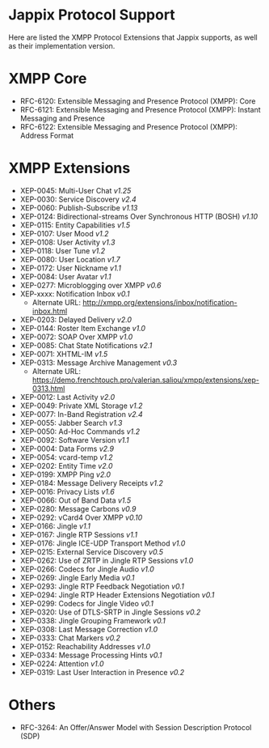 Jappix Protocol Support
=======================

Here are listed the XMPP Protocol Extensions that Jappix supports, as well as their implementation version.


# XMPP Core

 * RFC-6120: Extensible Messaging and Presence Protocol (XMPP): Core
 * RFC-6121: Extensible Messaging and Presence Protocol (XMPP): Instant Messaging and Presence
 * RFC-6122: Extensible Messaging and Presence Protocol (XMPP): Address Format


# XMPP Extensions

 * XEP-0045: Multi-User Chat *v1.25*
 * XEP-0030: Service Discovery *v2.4*
 * XEP-0060: Publish-Subscribe *v1.13*
 * XEP-0124: Bidirectional-streams Over Synchronous HTTP (BOSH) *v1.10*
 * XEP-0115: Entity Capabilities *v1.5*
 * XEP-0107: User Mood *v1.2*
 * XEP-0108: User Activity *v1.3*
 * XEP-0118: User Tune *v1.2*
 * XEP-0080: User Location *v1.7*
 * XEP-0172: User Nickname *v1.1*
 * XEP-0084: User Avatar *v1.1*
 * XEP-0277: Microblogging over XMPP *v0.6*
 * XEP-xxxx: Notification Inbox *v0.1*
   * Alternate URL: http://xmpp.org/extensions/inbox/notification-inbox.html
 * XEP-0203: Delayed Delivery *v2.0*
 * XEP-0144: Roster Item Exchange *v1.0*
 * XEP-0072: SOAP Over XMPP *v1.0*
 * XEP-0085: Chat State Notifications *v2.1*
 * XEP-0071: XHTML-IM *v1.5*
 * XEP-0313: Message Archive Management *v0.3*
   * Alternate URL: https://demo.frenchtouch.pro/valerian.saliou/xmpp/extensions/xep-0313.html
 * XEP-0012: Last Activity *v2.0*
 * XEP-0049: Private XML Storage *v1.2*
 * XEP-0077: In-Band Registration *v2.4*
 * XEP-0055: Jabber Search *v1.3*
 * XEP-0050: Ad-Hoc Commands *v1.2*
 * XEP-0092: Software Version *v1.1*
 * XEP-0004: Data Forms *v2.9*
 * XEP-0054: vcard-temp *v1.2*
 * XEP-0202: Entity Time *v2.0*
 * XEP-0199: XMPP Ping *v2.0*
 * XEP-0184: Message Delivery Receipts *v1.2*
 * XEP-0016: Privacy Lists *v1.6*
 * XEP-0066: Out of Band Data *v1.5*
 * XEP-0280: Message Carbons *v0.9*
 * XEP-0292: vCard4 Over XMPP *v0.10*
 * XEP-0166: Jingle *v1.1*
 * XEP-0167: Jingle RTP Sessions *v1.1*
 * XEP-0176: Jingle ICE-UDP Transport Method *v1.0*
 * XEP-0215: External Service Discovery *v0.5*
 * XEP-0262: Use of ZRTP in Jingle RTP Sessions *v1.0*
 * XEP-0266: Codecs for Jingle Audio *v1.0*
 * XEP-0269: Jingle Early Media *v0.1*
 * XEP-0293: Jingle RTP Feedback Negotiation *v0.1*
 * XEP-0294: Jingle RTP Header Extensions Negotiation *v0.1*
 * XEP-0299: Codecs for Jingle Video *v0.1*
 * XEP-0320: Use of DTLS-SRTP in Jingle Sessions *v0.2*
 * XEP-0338: Jingle Grouping Framework *v0.1*
 * XEP-0308: Last Message Correction *v1.0*
 * XEP-0333: Chat Markers *v0.2*
 * XEP-0152: Reachability Addresses *v1.0*
 * XEP-0334: Message Processing Hints *v0.1*
 * XEP-0224: Attention *v1.0*
 * XEP-0319: Last User Interaction in Presence *v0.2*


# Others

 * RFC-3264: An Offer/Answer Model with Session Description Protocol (SDP)
